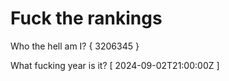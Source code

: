# Fuck the rankings

Who the hell am I?
{ 3206345 }

What fucking year is it?
[ 2024-09-02T21:00:00Z ]

